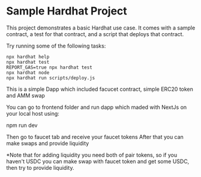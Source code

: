 # Sample Hardhat Project

This project demonstrates a basic Hardhat use case. It comes with a sample contract, a test for that contract, and a script that deploys that contract.

Try running some of the following tasks:

```shell
npx hardhat help
npx hardhat test
REPORT_GAS=true npx hardhat test
npx hardhat node
npx hardhat run scripts/deploy.js
```


This is a simple Dapp which included facucet contract, simple ERC20 token and AMM swap 

You can go to frontend folder and run dapp which maded with NextJs on your local host using:

npm run dev

Then go to faucet tab and receive your faucet tokens
After that you can make swaps and provide liquidity

*Note that for adding liquidity you need both of pair tokens, so if you haven't USDC you can make swap with faucet token and get some USDC, then try to provide liquidity.


